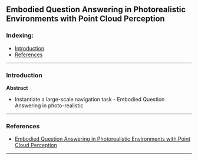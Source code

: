 ## Embodied Question Answering in Photorealistic Environments with Point Cloud Perception

### Indexing:
- [Introduction](#Introduction)
- [References](#References)

---
### Introduction
**Abstract**
- Instantiate a large-scale navigation task - Embodied Question Answering in photo-realistic

---
### References
- [Embodied Question Answering in Photorealistic Environments with Point Cloud Perception](https://arxiv.org/pdf/1904.03461.pdf)
---
